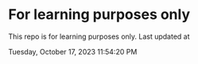 # For learning purposes only
This repo is for learning purposes only.
Last updated at

Tuesday, October 17, 2023 11:54:20 PM

